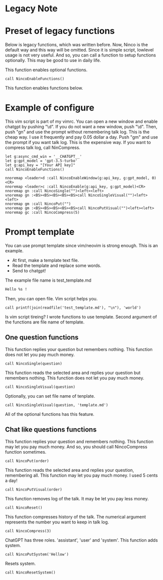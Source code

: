 # Legacy Note
# Preset of legacy functions
Below is legacy functions, which was written before.
Now, Ninco is the default way and this way will be omitted.
Since it is simple script, lowlevel usage is not very useful.
And so, you can call a function to setup functions optionally.
This may be good to use in daily life.

This function enables optional functions.
```vim
call NincoEnableFunctions()
```
This function enables functions below.

# Example of configure
This vim script is part of my vimrc.
You can open a new window and enable chatgpt by pushing "\d".
If you do not want a new window, push "\d".
Then, push "gn" and use the prompt without remembering talk log.
This is the cheap way. I use it frequently and pay 0.05 dollar a day.
Push "gm" and use the prompt if you want talk log.
This is the expensive way.
If you want to compress talk log, call NinCompress.

```vim
let g:async_cmd_win = '__CHATGPT__'
let g:gpt_model = 'gpt-3.5-turbo'
let g:api_key = "[Your API key]"
call NincoEnableFunctions()

nnoremap <leader>d :call NincoEnableWindow(g:api_key, g:gpt_model, 0)<CR>
nnoremap <leader>c :call NincoEnable(g:api_key, g:gpt_model)<CR>
nnoremap gn :call NincoSingle("")<left><left>
vnoremap gn :<BS><BS><BS><BS><BS>call NincoSingleVisual("")<left><left>
nnoremap gm :call NincoPut("")
vnoremap gm :<BS><BS><BS><BS><BS>call NincoPutVisual("")<left><left>
nnoremap gc :call NincoCompress(5)
```

# Prompt template
You can use prompt template since vim/neovim is strong enough.
This is an example.
- At first, make a template text file.
- Read the template and replace some words.
- Send to chatgpt!

The example file name is test_template.md
```md
Hello %s !
```

Then, you can open file. Vim script helps you.
```vim
call printf(join(readfile('test_template.md'), "\n"), 'world')
```

Is vim script tireing? I wrote functions to use template.
Second argument of the functions are file name of template.

## One question functions
This function replies your question but remembers nothing.
This function does not let you pay much money.
```vim
call NincoSingle(question)
```

This function reads the selected area and replies your question but remembers nothing.
This function does not let you pay much money.
```vim
call NincoSingleVisual(question)
```
Optionally, you can set file name of tenplate.

```vim
call NincoSingleVisual(question, 'template.md')
```

All of the optional functions has this feature.

## Chat like questions functions
This function replies your question and remembers nothing.
This function may let you pay much money.
And so, you should call NincoCompress function sometimes.
```vim
call NincoPut(order)
```

This function reads the selected area and replies your question, remembering all.
This function may let you pay much money.
I used 5 cents a day!
```vim
call NincoPutVisual(order)
```

This function removes log of the talk.
It may be let you pay less money.
```vim
call NincoReset()
```

This function compresses history of the talk.
The numerical argument represents the number you want to keep in talk log.
```vim
call NincoCompress(3)
```

ChatGPT has three roles. 'assistant', 'user' and 'system'.
This function adds system.
```vim
call NincoPutSystem('Hellow')
```

Resets system.
```vim
call NincoResetSystem()
```
